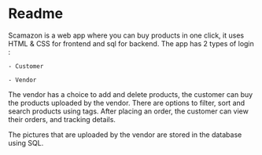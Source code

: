 # Readme

Scamazon is a web app where you can buy products in one click, it uses HTML & CSS for frontend and sql for backend. The app has 2 types of login :

	- Customer
	
	- Vendor

The vendor has a choice to add and delete products, the customer can buy the products uploaded by the vendor.
There are options to filter, sort and search products using tags.
After placing an order, the customer can view their orders, and tracking details.

The pictures that are uploaded by the vendor are stored in the database using SQL. 
